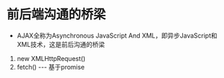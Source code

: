 # 前后端沟通的桥梁
- AJAX全称为Asynchronous JavaScript And XML，即异步JavaScript和XML技术，这是前后沟通的桥梁

1. new XMLHttpRequest()
2. fetch() --- 基于promise